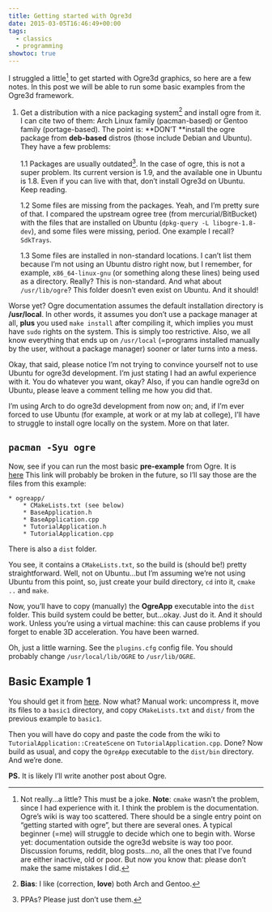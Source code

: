 ```yaml
---
title: Getting started with Ogre3d
date: 2015-03-05T16:46:49+00:00
tags:
  - classics
  - programming
showtoc: true
---
```


I struggled a little[^1] to get started with Ogre3d graphics, so here are a few notes. In this post we will be able to run some basic examples from the Ogre3d framework.

<!--more-->

1. Get a distribution with a nice packaging system[^2] and install ogre from it. I can cite two of them: Arch Linux family (pacman-based) or Gentoo family (portage-based). The point is: **DON&#8217;T **install the ogre package from **deb-based** distros (those include Debian and Ubuntu). They have a few problems:

    1.1 Packages are usually outdated[^3]. In the case of ogre, this is not a super problem. Its current version is 1.9, and the available one in Ubuntu is 1.8. Even if you can live with that, don&#8217;t install Ogre3d on Ubuntu. Keep reading.

    1.2 Some files are missing from the packages. Yeah, and I&#8217;m pretty sure of that. I compared the upstream ogree tree (from mercurial/BitBucket) with the files that are installed on Ubuntu (`dpkg-query -L libogre-1.8-dev`), and some files were missing, period. One example I recall? `SdkTrays`.

    1.3 Some files are installed in non-standard locations. I can&#8217;t list them because I&#8217;m not using an Ubuntu distro right now, but I remember, for example, `x86_64-linux-gnu` (or something along these lines) being used as a directory. Really? This is non-standard. And what about `/usr/lib/ogre`? This folder doesn&#8217;t even exist on Ubuntu. And it should!

Worse yet? Ogre documentation assumes the default installation directory is **/usr/local**. In other words, it assumes you don&#8217;t use a package manager at all, **plus** you used `make install` after compiling it, which implies you must have `sudo` rights on the system. This is simply too restrictive. Also, we all know everything that ends up on `/usr/local` (=programs installed manually by the user, without a package manager) sooner or later turns into a mess.

Okay, that said, please notice I&#8217;m not trying to convince yourself not to use Ubuntu for ogre3d development. I&#8217;m just stating I had an awful experience with it. You do whatever you want, okay? Also, if you can handle ogre3d on Ubuntu, please leave a comment telling me how you did that.

I&#8217;m using Arch to do ogre3d development from now on; and, if I&#8217;m ever forced to use Ubuntu (for example, at work or at my lab at college), I&#8217;ll have to struggle to install ogre locally on the system. More on that later.

## `pacman -Syu ogre`

Now, see if you can run the most basic **pre-example** from Ogre. It is [here](http://www.ogre3d.org/tikiwiki/tiki-download_wiki_attachment.php?attId=186&download=y) This link will probably be broken in the future, so I&#8217;ll say those are the files from this example:

```
* ogreapp/ 
    * CMakeLists.txt (see below)
    * BaseApplication.h
    * BaseApplication.cpp
    * TutorialApplication.h
    * TutorialApplication.cpp
```

There is also a `dist` folder.

You see, it contains a `CMakeLists.txt`, so the build is (should be!) pretty straightforward. Well, not on Ubuntu&#8230;but I&#8217;m assuming we&#8217;re not using Ubuntu from this point, so, just create your build directory, `cd` into it, `cmake ..` and `make`.

Now, you&#8217;ll have to copy (manually) the **OgreApp** executable into the `dist` folder. This build system could be better, but&#8230;okay. Just do it. And it should work. Unless you&#8217;re using a virtual machine: this can cause problems if you forget to enable 3D acceleration. You have been warned.

Oh, just a little warning. See the `plugins.cfg` config file. You should probably change `/usr/local/lib/OGRE` to `/usr/lib/OGRE`.

## Basic Example 1

You should get it from [here](http://www.ogre3d.org/tikiwiki/Basic+Tutorial+1). Now what? Manual work: uncompress it, move its files to a `basic1` directory, and copy `CMakeLists.txt` and `dist/` from the previous example to `basic1`.

Then you will have do copy and paste the code from the wiki to `TutorialApplication::CreateScene` on `TutorialApplication.cpp`. Done? Now build as usual, and copy the `OgreApp` executable to the `dist/bin` directory. And we&#8217;re done.

**PS.** It is likely I&#8217;ll write another post about Ogre.

[^1]: Not really&#8230;a little? This must be a joke. **Note**: `cmake` wasn&#8217;t the problem, since I had experience with it. I think the problem is the documentation. Ogre&#8217;s wiki is way too scattered. There should be a single entry point on &#8220;getting started with ogre&#8221;, but there are several ones. A typical beginner (=me) will struggle to decide which one to begin with. Worse yet: documentation outside the ogre3d website is way too poor. Discussion forums, reddit, blog posts&#8230;no, all the ones that I&#8217;ve found are either inactive, old or poor. But now you know that: please don&#8217;t make the same mistakes I did.

[^2]: **Bias**: I like (correction, **love**) both Arch and Gentoo.

[^3]: PPAs? Please just don&#8217;t use them.